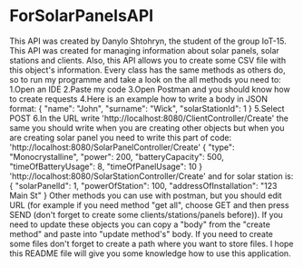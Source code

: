 # ForSolarPanelsAPI
This API was created by Danylo Shtohryn, the student of the group IoT-15. This API was created for managing information 
about solar panels, solar stations and clients. Also, this API allows you to create some CSV file with this object's
information.
Every class has the same methods as others do, so to run my programme and take a look on the all methods you need to:
    1.Open an IDE
    2.Paste my code
    3.Open Postman and you should know how to create requests
    4.Here is an example how to write a body in JSON format:
        {
            "name": "John",
            "surname": "Wick",
            "solarStationId": 1
        }
    5.Select POST
    6.In the URL write 'http://localhost:8080/ClientController/Create' the same you should write when you are creating 
    other objects but when you are creating solar panel you need to write this part of code:
    'http://localhost:8080/SolarPanelController/Create'
        {
            "type": "Monocrystalline",
            "power": 200,
            "batteryCapacity": 500,
            "timeOfBatteryUsage": 8,
            "timeOfPanelUsage": 10
        }
    'http://localhost:8080/SolarStationController/Create'
    and for solar station is:
        {
            "solarPanelId": 1,
            "powerOfStation": 100,
            "addressOfInstallation": "123 Main St"
        }
Other methods you can use with postman, but you should edit URL (for example if you need method "get all", choose 
GET and then press SEND (don't forget to create some clients/stations/panels before)).
If you need to update these objects you can copy a "body" from the "create method" and paste into "update method's" 
body.
If you need to create some files don't forget to create a path where you want to store files.
I hope this README file will give you some knowledge how to use this application.
